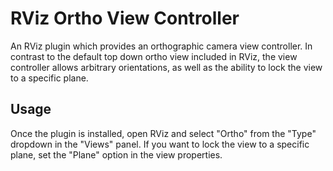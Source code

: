 # RViz Ortho View Controller

An RViz plugin which provides an orthographic camera view controller. In contrast to the default top down ortho view
included in RViz, the view controller allows arbitrary orientations, as well as the ability to lock the view to a
specific plane.

## Usage

Once the plugin is installed, open RViz and select "Ortho" from the "Type" dropdown in the "Views" panel. If you want
to lock the view to a specific plane, set the "Plane" option in the view properties.
